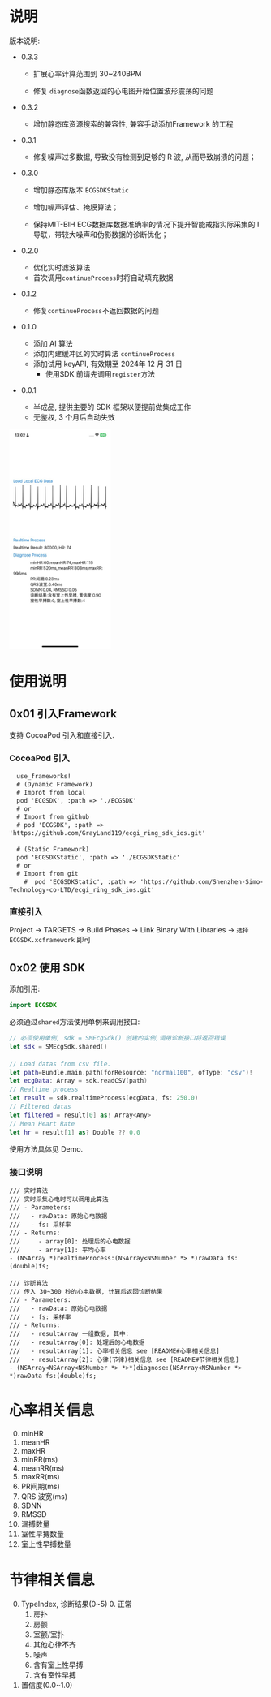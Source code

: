 # 说明

版本说明:

- 0.3.3

  - 扩展心率计算范围到 30~240BPM

  - 修复 `diagnose`函数返回的心电图开始位置波形震荡的问题

- 0.3.2
  - 增加静态库资源搜索的兼容性, 兼容手动添加Framework 的工程
- 0.3.1
  - 修复噪声过多数据, 导致没有检测到足够的 R 波, 从而导致崩溃的问题；

- 0.3.0

  - 增加静态库版本 `ECGSDKStatic`

  - 增加噪声评估、掩膜算法； 


  - 保持MIT-BIH ECG数据库数据准确率的情况下提升智能戒指实际采集的 I 导联，带较大噪声和伪影数据的诊断优化；

- 0.2.0
  - 优化实时滤波算法
  - 首次调用`continueProcess`时将自动填充数据

- 0.1.2
  - 修复`continueProcess`不返回数据的问题

- 0.1.0
  - 添加 AI 算法
  - 添加内建缓冲区的实时算法 `continueProcess`
  - 添加试用 keyAPI, 有效期至 2024年 12 月 31 日
    - 使用SDK 前请先调用`register`方法

- 0.0.1
  - 半成品, 提供主要的 SDK 框架以便提前做集成工作
  - 无鉴权, 3 个月后自动失效



<img src="demo.jpg" width="200" />



# 使用说明

## 0x01 引入Framework

支持 CocoaPod 引入和直接引入.
### CocoaPod 引入

```podfile
  use_frameworks!
  # (Dynamic Framework)
  # Improt from local 
  pod 'ECGSDK', :path => './ECGSDK'
  # or
  # Import from github
  # pod 'ECGSDK', :path => 'https://github.com/GrayLand119/ecgi_ring_sdk_ios.git'
  
  # (Static Framework)
  pod 'ECGSDKStatic', :path => './ECGSDKStatic'
  # or
  # Import from git
	#  pod 'ECGSDKStatic', :path => 'https://github.com/Shenzhen-Simo-Technology-co-LTD/ecgi_ring_sdk_ios.git'

```

### 直接引入

Project -> TARGETS -> Build Phases -> Link Binary With Libraries -> `选择 ECGSDK.xcframework` 即可

## 0x02 使用 SDK

添加引用:

```swift
import ECGSDK	
```

必须通过`shared`方法使用单例来调用接口:

```swift
// 必须使用单例, sdk = SMEcgSdk() 创建的实例,调用诊断接口将返回错误
let sdk = SMEcgSdk.shared()

// Load datas from csv file.
let path=Bundle.main.path(forResource: "normal100", ofType: "csv")!
let ecgData: Array = sdk.readCSV(path)
// Realtime process
let result = sdk.realtimeProcess(ecgData, fs: 250.0)
// Filtered datas
let filtered = result[0] as! Array<Any>
// Mean Heart Rate
let hr = result[1] as? Double ?? 0.0
```



使用方法具体见 Demo.

### 接口说明

```objc
/// 实时算法
/// 实时采集心电时可以调用此算法
/// - Parameters:
///   - rawData: 原始心电数据
///   - fs: 采样率
/// - Returns:
///     - array[0]: 处理后的心电数据
///     - array[1]: 平均心率
- (NSArray *)realtimeProcess:(NSArray<NSNumber *> *)rawData fs:(double)fs;

/// 诊断算法
/// 传入 30~300 秒的心电数据, 计算后返回诊断结果
/// - Parameters:
///   - rawData: 原始心电数据
///   - fs: 采样率
/// - Returns:
///   - resultArray 一组数据, 其中:
///   - resultArray[0]: 处理后的心电数据
///   - resultArray[1]: 心率相关信息 see [README#心率相关信息]
///   - resultArray[2]: 心律(节律)相关信息 see [README#节律相关信息]
- (NSArray<NSArray<NSNumber *> *>*)diagnose:(NSArray<NSNumber *> *)rawData fs:(double)fs;

```



# 心率相关信息

0. minHR
1. meanHR
2. maxHR
3. minRR(ms)
4. meanRR(ms)
5. maxRR(ms)
6. PR间期(ms)
7. QRS 波宽(ms)
8. SDNN
9. RMSSD
10. 漏搏数量
11. 室性早搏数量
12. 室上性早搏数量



# 节律相关信息

0. TypeIndex, 诊断结果(0~5)
   0. 正常
   1. 房扑
   2. 房颤
   3. 室颤/室扑
   4. 其他心律不齐
   5. 噪声
   6. 含有室上性早搏
   7. 含有室性早搏
1. 置信度(0.0~1.0)